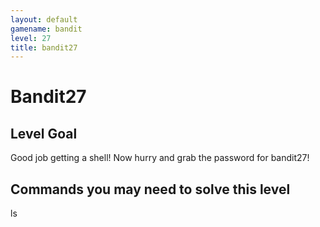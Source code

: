 ```yaml
---
layout: default
gamename: bandit
level: 27
title: bandit27
---
```


# Bandit27

Level Goal
----------

Good job getting a shell! Now hurry and grab the password for bandit27!

Commands you may need to solve this level
-----------------------------------------

ls
